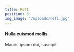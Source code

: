 ```yaml
---
title: Ref1
position: 3
img_image: "/uploads/ref1.jpg"
---
```


#### Nulla euismod mollis

Mauris ipsum dui, suscipit
